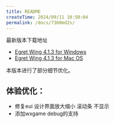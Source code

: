 ```yaml
---
title: README
createTime: 2024/09/11 10:50:04
permalink: /docs/7360md2s/
---
```

最新版本下载地址

- [Egret Wing 4.1.3 for Windows](http://tool.egret-labs.org/EgretWing/electron/EgretWing-v4.1.3.exe?d=0707)
- [Egret Wing 4.1.3 for Mac OS](http://tool.egret-labs.org/EgretWing/electron/EgretWing-v4.1.3.dmg?d=0707)

本版本进行了部分细节优化。

## 体验优化：

- 修复eui 设计界面放大缩小 滚动条 不显示
- 添加wxgame debug的支持
